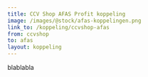 ```yaml
---
title: CCV Shop AFAS Profit koppeling
image: /images/@stock/afas-koppelingen.png
link_to: /koppeling/ccvshop-afas
from: ccvshop
to: afas
layout: koppeling
---
```


blablabla